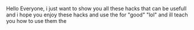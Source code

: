 Hello Everyone, i just want to show you all these hacks that can be usefull and i hope you enjoy these hacks and use the for "good" "lol" and ill teach you how to use them
the 
